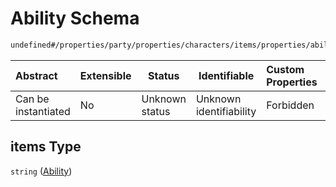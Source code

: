 # Ability Schema

```txt
undefined#/properties/party/properties/characters/items/properties/abilities/items
```




| Abstract            | Extensible | Status         | Identifiable            | Custom Properties | Additional Properties | Access Restrictions | Defined In                                                                       |
| :------------------ | ---------- | -------------- | ----------------------- | :---------------- | --------------------- | ------------------- | -------------------------------------------------------------------------------- |
| Can be instantiated | No         | Unknown status | Unknown identifiability | Forbidden         | Allowed               | none                | [gloomhaven.schema.json\*](../out/gloomhaven.schema.json "open original schema") |

## items Type

`string` ([Ability](gloomhaven-properties-party-properties-characters-character-properties-unlocked-abilities-ability.md))
